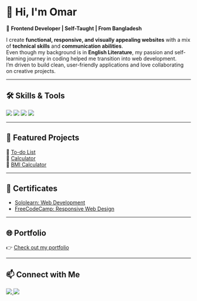 # 👋 Hi, I'm Omar  

🚀 **Frontend Developer | Self-Taught | From Bangladesh**  

I create **functional, responsive, and visually appealing websites** with a mix of **technical skills** and **communication abilities**.  
Even though my background is in **English Literature**, my passion and self-learning journey in coding helped me transition into web development.  
I’m driven to build clean, user-friendly applications and love collaborating on creative projects.  

---

## 🛠️ Skills & Tools  
<p>
  <img src="https://img.shields.io/badge/Code-HTML-orange?style=for-the-badge&logo=html5&logoColor=white" />
  <img src="https://img.shields.io/badge/Code-CSS-blue?style=for-the-badge&logo=css3&logoColor=white" />
  <img src="https://img.shields.io/badge/Code-JavaScript-yellow?style=for-the-badge&logo=javascript&logoColor=black" />
  <img src="https://img.shields.io/badge/Framework-React-61DBFB?style=for-the-badge&logo=react&logoColor=black" />
</p>

---

## 📂 Featured Projects  
🔹 [To-do List](https://omar-webcloud.github.io/Todolist/)  
🔹 [Calculator](https://omar-webcloud.github.io/Calculator/)  
🔹 [BMI Calculator](https://omar-webcloud.github.io/Bmi-calculator/)  

---

## 📜 Certificates  
- [Sololearn: Web Development](https://api2.sololearn.com/v2/certificates/CC-HMCA6F6M/image/png?t=638934664199742353)  
- [FreeCodeCamp: Responsive Web Design](https://freecodecamp.org/certification/fcc-43a93b12-1d40-4a5b-a38b-9b4846c24ed9/responsive-web-design)  

---

## 🌐 Portfolio  
👉 [Check out my portfolio](https://omar-webcloud.github.io/Portfolio/)  

---

## 📫 Connect with Me  
<p>
  <a href="https://www.linkedin.com/in/md-omar-faruk-chowdhury" target="_blank">
    <img src="https://img.shields.io/badge/LinkedIn-0A66C2?style=for-the-badge&logo=linkedin&logoColor=white" />
  </a>
  <a href="mailto:your-email@example.com">
    <img src="https://img.shields.io/badge/Email-D14836?style=for-the-badge&logo=gmail&logoColor=white" />
  </a>
</p>
